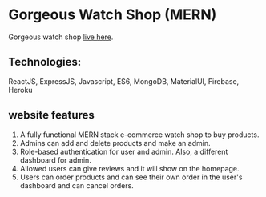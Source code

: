 # Gorgeous Watch Shop (MERN)
Gorgeous watch shop  [live here](https://gorgeous-watch-shop-4b4e1.web.app).

## Technologies:
ReactJS, ExpressJS, Javascript, ES6, MongoDB, MaterialUI, Firebase, Heroku 

## website features
1. A fully functional MERN stack e-commerce watch shop to buy products.
2. Admins can add and delete products and make an admin.
3. Role-based authentication for user and admin. Also, a different dashboard for admin.
4. Allowed users can give reviews and it will show on the homepage.
5. Users can order products and can see their own order in the user's dashboard and can cancel orders.
